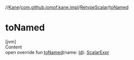 //[Kane](../../index.md)/[com.github.jomof.kane.impl](../index.md)/[RetypeScalar](index.md)/[toNamed](to-named.md)



# toNamed  
[jvm]  
Content  
open override fun [toNamed](to-named.md)(name: [Id](../index.md#%5Bcom.github.jomof.kane.impl%2FId%2F%2F%2FPointingToDeclaration%2F%5D%2FClasslikes%2F-2060307422)): [ScalarExpr](../../com.github.jomof.kane/-scalar-expr/index.md)  



